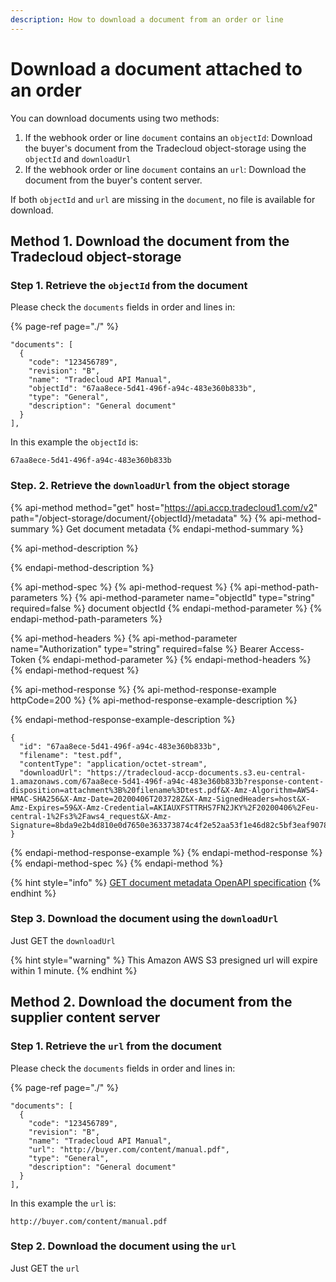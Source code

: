 ```yaml
---
description: How to download a document from an order or line
---
```


# Download a document attached to an order

You can download documents using two methods:

1. If the webhook order or line `document` contains an `objectId`: Download the buyer's document from the Tradecloud object-storage using the `objectId` and `downloadUrl`
2. If the webhook order or line `document` contains an `url`: Download the document from the buyer's content server.

If both `objectId` and `url` are missing in the `document`, no file is available for download.

## Method 1. Download the document from the Tradecloud object-storage <a id="method-1-download-the-document-from-the-tradecloud-object-storage"></a>

### Step 1. Retrieve the `objectId` from the document <a id="step-1-retrieve-the-objectid-from-the-document"></a>

Please check the `documents` fields in order and lines in:

{% page-ref page="./" %}

```text
"documents": [
  {
    "code": "123456789",
    "revision": "B",
    "name": "Tradecloud API Manual",
    "objectId": "67aa8ece-5d41-496f-a94c-483e360b833b",
    "type": "General",
    "description": "General document"
  }
],
```

In this example the `objectId` is:

```text
67aa8ece-5d41-496f-a94c-483e360b833b
```

### Step. 2. Retrieve the `downloadUrl` from the object storage <a id="step-2-retrieve-the-downloadurl-from-the-object-storage"></a>

{% api-method method="get" host="https://api.accp.tradecloud1.com/v2" path="/object-storage/document/{objectId}/metadata" %}
{% api-method-summary %}
Get document metadata
{% endapi-method-summary %}

{% api-method-description %}

{% endapi-method-description %}

{% api-method-spec %}
{% api-method-request %}
{% api-method-path-parameters %}
{% api-method-parameter name="objectId" type="string" required=false %}
document objectId
{% endapi-method-parameter %}
{% endapi-method-path-parameters %}

{% api-method-headers %}
{% api-method-parameter name="Authorization" type="string" required=false %}
Bearer Access-Token
{% endapi-method-parameter %}
{% endapi-method-headers %}
{% endapi-method-request %}

{% api-method-response %}
{% api-method-response-example httpCode=200 %}
{% api-method-response-example-description %}

{% endapi-method-response-example-description %}

```text
{
  "id": "67aa8ece-5d41-496f-a94c-483e360b833b",
  "filename": "test.pdf",
  "contentType": "application/octet-stream",
  "downloadUrl": "https://tradecloud-accp-documents.s3.eu-central-1.amazonaws.com/67aa8ece-5d41-496f-a94c-483e360b833b?response-content-disposition=attachment%3B%20filename%3Dtest.pdf&X-Amz-Algorithm=AWS4-HMAC-SHA256&X-Amz-Date=20200406T203728Z&X-Amz-SignedHeaders=host&X-Amz-Expires=59&X-Amz-Credential=AKIAUXFSTTRHS7FN2JKY%2F20200406%2Feu-central-1%2Fs3%2Faws4_request&X-Amz-Signature=8bda9e2b4d810e0d7650e363373874c4f2e52aa53f1e46d82c5bf3eaf907832d"
}
```
{% endapi-method-response-example %}
{% endapi-method-response %}
{% endapi-method-spec %}
{% endapi-method %}

{% hint style="info" %}
[GET document metadata OpenAPI specification](https://swagger-ui.accp.tradecloud1.com/?url=https://api.accp.tradecloud1.com/v2/object-storage/specs.yaml#/object-storage/getDocumentMetadata)
{% endhint %}

### Step 3. Download the document using the `downloadUrl` <a id="step-3-download-the-document-using-the-downloadurl"></a>

Just GET the `downloadUrl`

{% hint style="warning" %}
This Amazon AWS S3 presigned url will expire within 1 minute.
{% endhint %}

## Method 2. Download the document from the supplier content server <a id="method-2-download-the-document-from-the-supplier-content-server"></a>

### Step 1. Retrieve the `url` from the document <a id="step-1-retrieve-the-url-from-the-document"></a>

Please check the `documents` fields in order and lines in:

{% page-ref page="./" %}

```text
"documents": [
  {
    "code": "123456789",
    "revision": "B",
    "name": "Tradecloud API Manual",
    "url": "http://buyer.com/content/manual.pdf",
    "type": "General",
    "description": "General document"
  }
],
```

In this example the `url` is:

```text
http://buyer.com/content/manual.pdf
```

### Step 2. Download the document using the `url` <a id="step-2-download-the-document-using-the-url"></a>

Just GET the `url`

